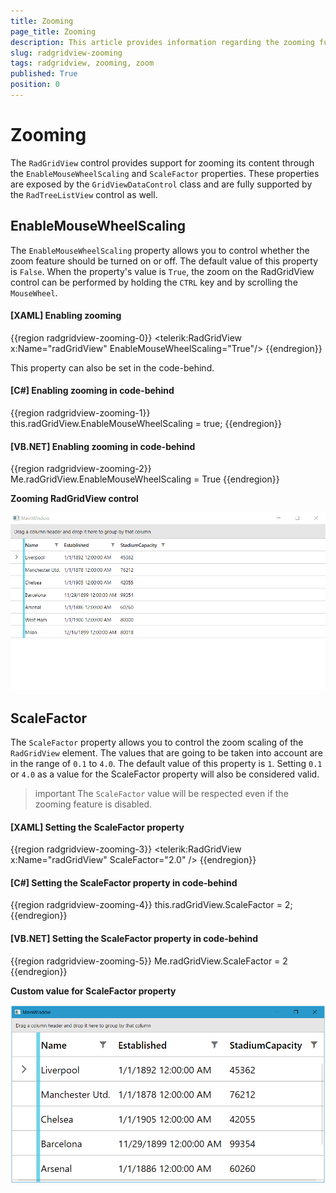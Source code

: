 ```yaml
---
title: Zooming
page_title: Zooming
description: This article provides information regarding the zooming functionality of the RadGridView control.
slug: radgridview-zooming
tags: radgridview, zooming, zoom
published: True
position: 0
---
```


# Zooming

The `RadGridView` control provides support for zooming its content through the `EnableMouseWheelScaling` and `ScaleFactor` properties. These properties are exposed by the `GridViewDataControl` class and are fully supported by the `RadTreeListView` control as well.

## EnableMouseWheelScaling

The `EnableMouseWheelScaling` property allows you to control whether the zoom feature should be turned on or off. The default value of this property is `False`. When the property's value is `True`, the zoom on the RadGridView control can be performed by holding the `CTRL` key and by scrolling the `MouseWheel`.

#### __[XAML] Enabling zooming__
{{region radgridview-zooming-0}}
    <Grid>
        <telerik:RadGridView x:Name="radGridView" EnableMouseWheelScaling="True"/>
    </Grid>
{{endregion}}

This property can also be set in the code-behind.

#### __[C#] Enabling zooming in code-behind__
{{region radgridview-zooming-1}}
    this.radGridView.EnableMouseWheelScaling = true;
{{endregion}}

#### __[VB.NET] Enabling zooming in code-behind__
{{region radgridview-zooming-2}}
    Me.radGridView.EnableMouseWheelScaling = True
{{endregion}}

__Zooming RadGridView control__

![Zooming RadGridView control](images/radgridview-zooming-gif.gif) 

## ScaleFactor

The `ScaleFactor` property allows you to control the zoom scaling of the `RadGridView` element. The values that are going to be taken into account are in the range of `0.1` to `4.0`. The default value of this property is `1`. Setting `0.1` or `4.0` as a value for the ScaleFactor property will also be considered valid.

>important The `ScaleFactor` value will be respected even if the zooming feature is disabled.

#### __[XAML] Setting the ScaleFactor property__
{{region radgridview-zooming-3}}
    <Grid>
        <telerik:RadGridView x:Name="radGridView" ScaleFactor="2.0" />
    </Grid>
{{endregion}}

#### __[C#] Setting the ScaleFactor property in code-behind__
{{region radgridview-zooming-4}}
    this.radGridView.ScaleFactor = 2;
{{endregion}}

#### __[VB.NET] Setting the ScaleFactor property in code-behind__
{{region radgridview-zooming-5}}
    Me.radGridView.ScaleFactor = 2
{{endregion}}

__Custom value for ScaleFactor property__

![Custom value for ScaleFactor property](images/radgridview-zooming-scalefactor.PNG)
